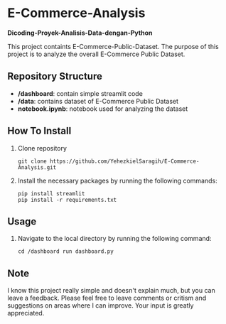 # E-Commerce-Analysis
**Dicoding-Proyek-Analisis-Data-dengan-Python**

This project containts E-Commerce-Public-Dataset. The purpose of this project is to analyze the overall E-Commerce Public Dataset.

## Repository Structure

- **/dashboard**: contain simple streamlit code
- **/data**: contains dataset of E-Commerce Public Dataset
- **notebook.ipynb**: notebook used for analyzing the dataset

## How To Install

1. Clone repository 

   ```shell
   git clone https://github.com/YehezkielSaragih/E-Commerce-Analysis.git
   ```

2. Install the necessary packages by running the following commands:

    ```shell
    pip install streamlit
    pip install -r requirements.txt
    ```

## Usage
1. Navigate to the local directory by running the following command:

    ```shell
    cd /dashboard run dashboard.py
    ```

## Note
I know this project really simple and doesn't explain much, but you can leave a feedback. Please feel free to leave comments or critism and suggestions on areas where I can improve. Your input is greatly appreciated.

